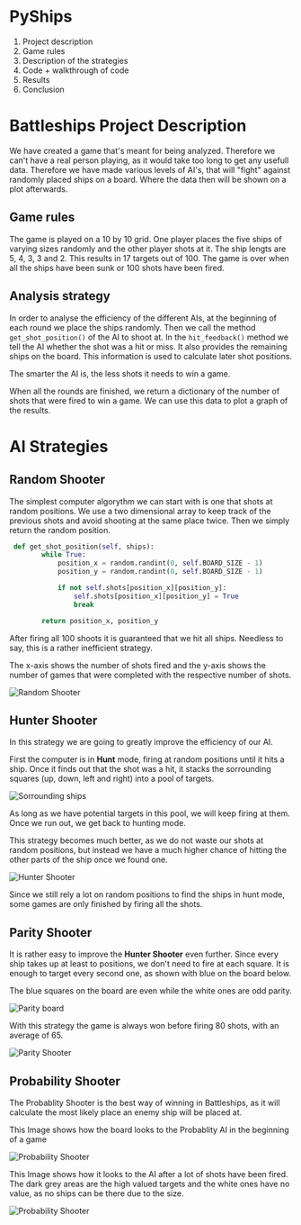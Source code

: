 # PyShips

1. Project description
2. Game rules
3. Description of the strategies
4. Code + walkthrough of code
5. Results
6. Conclusion

# Battleships Project Description
We have created a game that's meant for being analyzed. Therefore we can't have a real person playing, as it would take too long to get any usefull data. Therefore we have made various levels of AI's, that will "fight" against randomly placed ships on a board. Where the data then will be shown on a plot afterwards.

## Game rules
The game is played on a 10 by 10 grid. One player places the five ships of varying sizes randomly and the other player shots at it. The ship lengts are 5, 4, 3, 3 and 2. This results in 17 targets out of 100. The game is over when all the ships have been sunk or 100 shots have been fired.

## Analysis strategy
In order to analyse the efficiency of the different AIs, at the beginning of each round we place the ships randomly. Then we call the method `get_shot_position()` of the AI to shoot at. In the `hit_feedback()` method we tell the AI whether the shot was a hit or miss. It also provides the remaining ships on the board. This information is used to calculate later shot positions.

The smarter the AI is, the less shots it needs to win a game.

When all the rounds are finished, we return a dictionary of the number of shots that were fired to win a game. We can use this data to plot a graph of the results.

# AI Strategies
## Random Shooter
The simplest computer algorythm we can start with is one that shots at random positions. We use a two dimensional array to keep track of the previous shots and avoid shooting at the same place twice. Then we simply return the random position.

```python 
 def get_shot_position(self, ships):
        while True:
            position_x = random.randint(0, self.BOARD_SIZE - 1)
            position_y = random.randint(0, self.BOARD_SIZE - 1)

            if not self.shots[position_x][position_y]:
                self.shots[position_x][position_y] = True
                break

        return position_x, position_y
```

After firing all 100 shoots it is guaranteed that we hit all ships. Needless to say, this is a rather inefficient strategy. 

The x-axis shows the number of shots fired and the y-axis shows the number of games that were completed with the respective number of shots.

![Random Shooter](/images/random_shooter.png)

## Hunter Shooter
In this strategy we are going to greatly improve the efficiency of our AI. 

First the computer is in __Hunt__ mode, firing at random positions until it hits a ship. Once it finds out that the shot was a hit, it stacks the sorrounding squares (up, down, left and right) into a pool of targets.

![Sorrounding ships](/images/target_ships.jpg)

As long as we have potential targets in this pool, we will keep firing at them. Once we run out, we get back to hunting mode.

This strategy becomes much better, as we do not waste our shots at random positions, but instead we have a much higher chance of hitting the other parts of the ship once we found one.

![Hunter Shooter](/images/hunter_shooter.png)

Since we still rely a lot on random positions to find the ships in hunt mode, some games are only finished by firing all the shots.

## Parity Shooter
It is rather easy to improve the __Hunter Shooter__ even further. Since every ship takes up at least to positions, we don't need to fire at each square. It is enough to target every second one, as shown with blue on the board below. 

The blue squares on the board are even while the white ones are odd parity. 

![Parity board](/images/parity_board.png)

With this strategy the game is always won before firing 80 shots, with an average of 65.

![Parity Shooter](/images/parity_shooter.png)

## Probability Shooter
The Probablity Shooter is the best way of winning in Battleships, as it will calculate the most likely place an enemy ship will be placed at.

This Image shows how the board looks to the Probablity AI in the beginning of a game

![Probability Shooter](/images/Screenshot_2.jpg)

This Image shows how it looks to the AI after a lot of shots have been fired. The dark grey areas are the high valued targets and the white ones have no value, as no ships can be there due to the size.

![Probability Shooter](/images/Screenshot_3.jpg)
